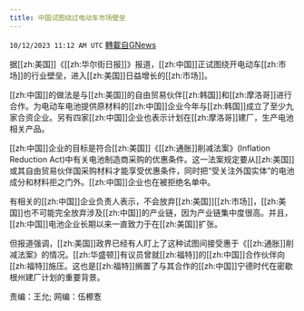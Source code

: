 ```yaml
---
title: 中国试图绕过电动车市场壁垒
---
```

`10/12/2023 11:12 AM UTC` [轉載自GNews](https://gnews.org/articles/1825639)

据[[zh:美国]]《[[zh:华尔街日报]]》报道，[[zh:中国]]正试图绕开电动车[[zh:市场]]的行业壁垒，进入[[zh:美国]]日益增长的[[zh:市场]]。

[[zh:中国]]的做法是与[[zh:美国]]的自由贸易伙伴[[zh:韩国]]和[[zh:摩洛哥]]进行合作。为电动车电池提供原材料的[[zh:中国]]企业今年与[[zh:韩国]]成立了至少九家合资企业。另有四家[[zh:中国]]企业也表示计划在[[zh:摩洛哥]]建厂，生产电池相关产品。

[[zh:中国]]企业的目标是符合[[zh:美国]]《[[zh:通胀]]削减法案》(Inflation Reduction Act)中有关电池制造商采购的优惠条件。这一法案规定要从[[zh:美国]]或其自由贸易伙伴国采购材料才能享受优惠条件，同时把“受关注外国实体”的电池成分和材料拒之门外。[[zh:中国]]企业也在被拒绝名单中。

有相关的[[zh:中国]]企业负责人表示，不会放弃[[zh:美国]][[zh:市场]]，[[zh:美国]]也不可能完全放弃涉及[[zh:中国]]的产业链，因为产业链集中度很高。并且，[[zh:中国]]电池企业长期以来一直致力于在[[zh:美国]]扩张。

但报道强调，[[zh:美国]]政界已经有人盯上了这种试图间接受惠于《[[zh:通胀]]削减法案》的情况。[[zh:华盛顿]]有议员曾就[[zh:福特]]的[[zh:中国]]合作伙伴向[[zh:福特]]施压。这也是[[zh:福特]]搁置了与其合作的[[zh:中国]]宁德时代在密歇根州建厂计划的重要背景。

责编：王允;  网编：伍檫愙
